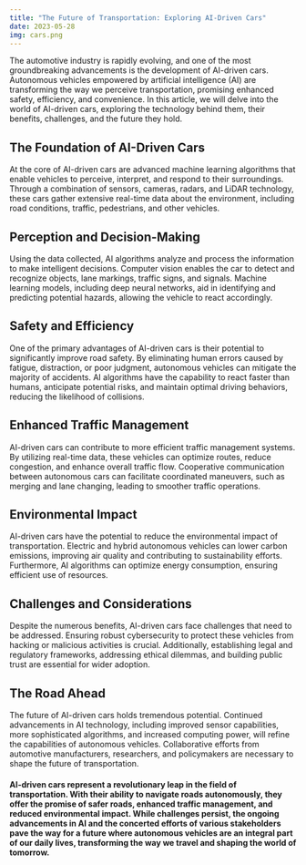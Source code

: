 ```yaml
---
title: "The Future of Transportation: Exploring AI-Driven Cars"
date: 2023-05-28
img: cars.png
---
```

The automotive industry is rapidly evolving, and one of the most groundbreaking advancements is the development of AI-driven cars. Autonomous vehicles empowered by artificial intelligence (AI) are transforming the way we perceive transportation, promising enhanced safety, efficiency, and convenience. In this article, we will delve into the world of AI-driven cars, exploring the technology behind them, their benefits, challenges, and the future they hold.

## The Foundation of AI-Driven Cars
At the core of AI-driven cars are advanced machine learning algorithms that enable vehicles to perceive, interpret, and respond to their surroundings. Through a combination of sensors, cameras, radars, and LiDAR technology, these cars gather extensive real-time data about the environment, including road conditions, traffic, pedestrians, and other vehicles.

## Perception and Decision-Making
Using the data collected, AI algorithms analyze and process the information to make intelligent decisions. Computer vision enables the car to detect and recognize objects, lane markings, traffic signs, and signals. Machine learning models, including deep neural networks, aid in identifying and predicting potential hazards, allowing the vehicle to react accordingly.

## Safety and Efficiency
One of the primary advantages of AI-driven cars is their potential to significantly improve road safety. By eliminating human errors caused by fatigue, distraction, or poor judgment, autonomous vehicles can mitigate the majority of accidents. AI algorithms have the capability to react faster than humans, anticipate potential risks, and maintain optimal driving behaviors, reducing the likelihood of collisions.

## Enhanced Traffic Management
AI-driven cars can contribute to more efficient traffic management systems. By utilizing real-time data, these vehicles can optimize routes, reduce congestion, and enhance overall traffic flow. Cooperative communication between autonomous cars can facilitate coordinated maneuvers, such as merging and lane changing, leading to smoother traffic operations.

## Environmental Impact
AI-driven cars have the potential to reduce the environmental impact of transportation. Electric and hybrid autonomous vehicles can lower carbon emissions, improving air quality and contributing to sustainability efforts. Furthermore, AI algorithms can optimize energy consumption, ensuring efficient use of resources.

## Challenges and Considerations
Despite the numerous benefits, AI-driven cars face challenges that need to be addressed. Ensuring robust cybersecurity to protect these vehicles from hacking or malicious activities is crucial. Additionally, establishing legal and regulatory frameworks, addressing ethical dilemmas, and building public trust are essential for wider adoption.

## The Road Ahead
The future of AI-driven cars holds tremendous potential. Continued advancements in AI technology, including improved sensor capabilities, more sophisticated algorithms, and increased computing power, will refine the capabilities of autonomous vehicles. Collaborative efforts from automotive manufacturers, researchers, and policymakers are necessary to shape the future of transportation.

#### AI-driven cars represent a revolutionary leap in the field of transportation. With their ability to navigate roads autonomously, they offer the promise of safer roads, enhanced traffic management, and reduced environmental impact. While challenges persist, the ongoing advancements in AI and the concerted efforts of various stakeholders pave the way for a future where autonomous vehicles are an integral part of our daily lives, transforming the way we travel and shaping the world of tomorrow.
